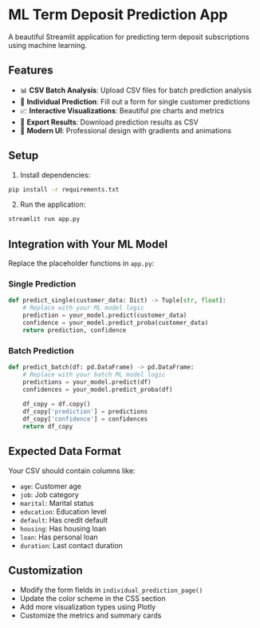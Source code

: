 # ML Term Deposit Prediction App

A beautiful Streamlit application for predicting term deposit subscriptions using machine learning.

## Features

- 📊 **CSV Batch Analysis**: Upload CSV files for batch prediction analysis
- 👤 **Individual Prediction**: Fill out a form for single customer predictions
- 📈 **Interactive Visualizations**: Beautiful pie charts and metrics
- 💾 **Export Results**: Download prediction results as CSV
- 🎨 **Modern UI**: Professional design with gradients and animations

## Setup

1. Install dependencies:
```bash
pip install -r requirements.txt
```

2. Run the application:
```bash
streamlit run app.py
```

## Integration with Your ML Model

Replace the placeholder functions in `app.py`:

### Single Prediction
```python
def predict_single(customer_data: Dict) -> Tuple[str, float]:
    # Replace with your ML model logic
    prediction = your_model.predict(customer_data)
    confidence = your_model.predict_proba(customer_data)
    return prediction, confidence
```

### Batch Prediction
```python
def predict_batch(df: pd.DataFrame) -> pd.DataFrame:
    # Replace with your batch ML model logic
    predictions = your_model.predict(df)
    confidences = your_model.predict_proba(df)
    
    df_copy = df.copy()
    df_copy['prediction'] = predictions
    df_copy['confidence'] = confidences
    return df_copy
```

## Expected Data Format

Your CSV should contain columns like:
- `age`: Customer age
- `job`: Job category
- `marital`: Marital status
- `education`: Education level
- `default`: Has credit default
- `housing`: Has housing loan
- `loan`: Has personal loan
- `duration`: Last contact duration

## Customization

- Modify the form fields in `individual_prediction_page()`
- Update the color scheme in the CSS section
- Add more visualization types using Plotly
- Customize the metrics and summary cards